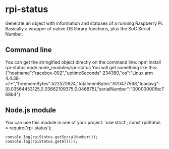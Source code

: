 # rpi-status
Generate an object with information and statuses of a running Raspberry Pi. Basically a wrapper of native OS library functions, plus the SoC Serial Number.

## Command line
You can get the stringified object directly on the command line:
    npm install rpi-status
    node node_modules/rpi-status
You will get something like this:
    {"hostname":"racebox-002","uptimeSeconds":234380,"os":"Linux arm 4.4.38-v7+","freememBytes":522522624,"totalmemBytes":970477568,"loadavg":[0.03564453125,0.03662109375,0.046875],"serialNumber":"00000000fbc768b4"}

## Node.js module
You can use this module in one of your project:
    'use strict';
    const rpiStatus = require('rpi-status');

    console.log(rpiStatus.getSerialNumber());
    console.log(rpiStatus.getAll());





